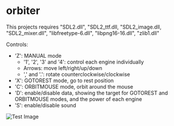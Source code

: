 # orbiter

This projects requires "SDL2.dll", "SDL2_ttf.dll, "SDL2_image.dll, "SDL2_mixer.dll", "libfreetype-6.dll", "libpng16-16.dll", "zlib1.dll"

Controls:
- 'Z': MANUAL mode
  - '1', '2', '3' and '4': control each engine individually
  - Arrows: move left/right/up/down
  - ',' and '.': rotate counterclockwise/clockwise
- 'X': GOTOREST mode, go to rest position
- 'C': ORBITMOUSE mode, orbit around the mouse
- 'D': enable/disable data, showing the target for GOTOREST and ORBITMOUSE modes, and the power of each engine
- 'S': enable/disable sound

![Test Image](https://github.com/SimoneDut/orbiter/rocket.png)
